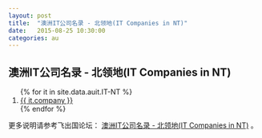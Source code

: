 ```yaml
---
layout: post
title:  "澳洲IT公司名录 - 北领地(IT Companies in NT)"
date:   2015-08-25 10:30:00
categories: au
---
```


## 澳洲IT公司名录 - 北领地(IT Companies in NT)

<ol>
{% for it in site.data.auit.IT-NT %}
<li><a href="{{ it.web }}" target="_blank">{{ it.company }}</a></li>
{% endfor %}
</ol>


更多说明请参考飞出国论坛： <a href="http://bbs.fcgvisa.com/t/it-it-companies-in-nt/6851" target="blank">澳洲IT公司名录 - 北领地(IT Companies in NT)</a> 。